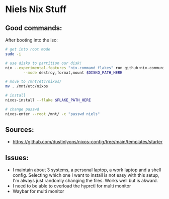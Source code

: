 # Niels Nix Stuff

## Good commands:
After booting into the iso:
```bash
# get into root mode
sudo -i

# use disko to partition our disk!
nix --experimental-features "nix-command flakes" run github:nix-community/disko/latest -- \
        --mode destroy,format,mount $DISKO_PATH_HERE

# move to /mnt/etc/nixos/
mv . /mnt/etc/nixos

# install
nixos-install --flake $FLAKE_PATH_HERE

# change passwd
nixos-enter --root /mnt/ -c "passwd niels"
```

## Sources:
* https://github.com/dustinlyons/nixos-config/tree/main/templates/starter

## Issues:
* I maintain about 3 systems, a personal laptop, a work laptop and a shell config. Selecting which
    one I want to install is not easy with this setup, I'm always just randomly changing the 
    files. Works well but is akward. 
* I need to be able to overload the hyprctl for multi monitor
* Waybar for multi monitor
